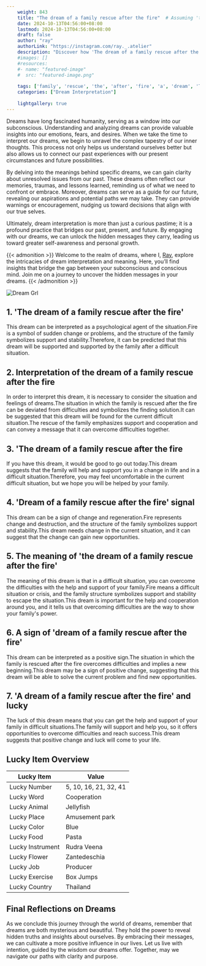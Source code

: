 ```yaml
---
    weight: 843
    title: "The dream of a family rescue after the fire"  # Assuming 'title' column exists
    date: 2024-10-13T04:56:00+08:00
    lastmod: 2024-10-13T04:56:00+08:00
    draft: false
    author: "ray"
    authorLink: "https://instagram.com/ray._.atelier"
    description: "Discover how 'The dream of a family rescue after the fire' can interpret your future and uncover its significant meanings in your life."
    #images: []
    #resources:
    #- name: "featured-image"
    #  src: "featured-image.png"
    
    tags: ['family', 'rescue', 'the', 'after', 'fire', 'a', 'dream', 'The', 'of']
    categories: ["Dream Interpretation"]
    
    lightgallery: true
---
```

    
Dreams have long fascinated humanity, serving as a window into our subconscious. Understanding and analyzing dreams can provide valuable insights into our emotions, fears, and desires. When we take the time to interpret our dreams, we begin to unravel the complex tapestry of our inner thoughts. This process not only helps us understand ourselves better but also allows us to connect our past experiences with our present circumstances and future possibilities.

By delving into the meanings behind specific dreams, we can gain clarity about unresolved issues from our past. These dreams often reflect our memories, traumas, and lessons learned, reminding us of what we need to confront or embrace. Moreover, dreams can serve as a guide for our future, revealing our aspirations and potential paths we may take. They can provide warnings or encouragement, nudging us toward decisions that align with our true selves.

Ultimately, dream interpretation is more than just a curious pastime; it is a profound practice that bridges our past, present, and future. By engaging with our dreams, we can unlock the hidden messages they carry, leading us toward greater self-awareness and personal growth.

{{< admonition >}}
Welcome to the realm of dreams, where I, [Ray](https://instagram.com/ray._.atelier), explore the intricacies of dream interpretation and meaning. Here, you’ll find insights that bridge the gap between your subconscious and conscious mind. Join me on a journey to uncover the hidden messages in your dreams.
{{< /admonition >}}

![Dream Grl](https://cdn.pixabay.com/photo/2017/11/02/03/35/gothic-2910057_1280.jpg "Dream Grl")

## 1. 'The dream of a family rescue after the fire'
This dream can be interpreted as a psychological agent of the situation.Fire is a symbol of sudden change or problems, and the structure of the family symbolizes support and stability.Therefore, it can be predicted that this dream will be supported and supported by the family after a difficult situation.

## 2. Interpretation of the dream of a family rescue after the fire
In order to interpret this dream, it is necessary to consider the situation and feelings of dreams.The situation in which the family is rescued after the fire can be deviated from difficulties and symbolizes the finding solution.It can be suggested that this dream will be found for the current difficult situation.The rescue of the family emphasizes support and cooperation and can convey a message that it can overcome difficulties together.

## 3. 'The dream of a family rescue after the fire
If you have this dream, it would be good to go out today.This dream suggests that the family will help and support you in a change in life and in a difficult situation.Therefore, you may feel uncomfortable in the current difficult situation, but we hope you will be helped by your family.

## 4. 'Dream of a family rescue after the fire' signal
This dream can be a sign of change and regeneration.Fire represents change and destruction, and the structure of the family symbolizes support and stability.This dream needs change in the current situation, and it can suggest that the change can gain new opportunities.

## 5. The meaning of 'the dream of a family rescue after the fire'
The meaning of this dream is that in a difficult situation, you can overcome the difficulties with the help and support of your family.Fire means a difficult situation or crisis, and the family structure symbolizes support and stability to escape the situation.This dream is important for the help and cooperation around you, and it tells us that overcoming difficulties are the way to show your family's power.

## 6. A sign of 'dream of a family rescue after the fire'
This dream can be interpreted as a positive sign.The situation in which the family is rescued after the fire overcomes difficulties and implies a new beginning.This dream may be a sign of positive change, suggesting that this dream will be able to solve the current problem and find new opportunities.

## 7. 'A dream of a family rescue after the fire' and lucky
The luck of this dream means that you can get the help and support of your family in difficult situations.The family will support and help you, so it offers opportunities to overcome difficulties and reach success.This dream suggests that positive change and luck will come to your life.

## Lucky Item Overview
| Lucky Item          | Value              |
|---------------|--------------------|
| Lucky Number        | 5, 10, 16, 21, 32, 41  |
| Lucky Word          | Cooperation |
| Lucky Animal        | Jellyfish |
| Lucky Place         | Amusement park     |
| Lucky Color         | Blue     |
| Lucky Food          | Pasta      |
| Lucky Instrument    | Rudra Veena |
| Lucky Flower        | Zantedeschia    |
| Lucky Job           | Producer       |
| Lucky Exercise      | Box Jumps  |
| Lucky Country       | Thailand    |


##  Final Reflections on Dreams

As we conclude this journey through the world of dreams, remember that dreams are both mysterious and beautiful. They hold the power to reveal hidden truths and insights about ourselves. By embracing their messages, we can cultivate a more positive influence in our lives. Let us live with intention, guided by the wisdom our dreams offer. Together, may we navigate our paths with clarity and purpose.
